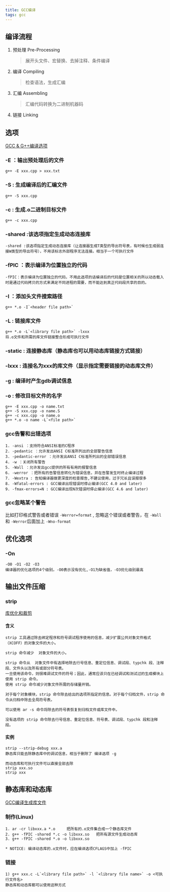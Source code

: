 ```yaml
---
title: GCC编译
tags: gcc
---
```


## 编译流程

1. 预处理 Pre-Processing
   > 展开头文件、宏替换、去掉注释、条件编译
   >
2. 编译 Compiling
   > 检查语法，生成汇编
   >
3. 汇编 Assembling
   > 汇编代码转换为二进制机器码
   >
4. 链接 Linking

## 选项

[GCC &amp; G++编译选项](https://blog.csdn.net/euyy1029/article/details/83028738)

### -E ：输出预处理后的文件

    g++ -E xxx.cpp > xxx.txt

### -S : 生成编译后的汇编文件

    g++ -S xxx.cpp

### -c : 生成.o二进制目标文件

    g++ -c xxx.cpp

### -shared :该选项指定生成动态连接库

    -shared :该选项指定生成动态连接库（让连接器生成T类型的导出符号表，有时候也生成弱连接W类型的导出符号），不用该标志外部程序无法连接。相当于一个可执行文件

### -fPIC ：表示编译为位置独立的代码

    -fPIC：表示编译为位置独立的代码，不用此选项的话编译后的代码是位置相关的所以动态载入时是通过代码拷贝的方式来满足不同进程的需要，而不能达到真正代码段共享的目的。

### -I ：添加头文件搜索路径

    g++ *.o -I`<header file path>`

### -L : 链接库文件

    g++ *.o -L`<library file path>` -lxxx
    将.o文件和所需的库文件链接整合形成可执行文件

### -static : 连接静态库（静态库也可以用动态库链接方式链接）

### -lxxx : 连接名为xxx的库文件（显示指定需要链接的动态库文件）

### -g : 编译时产生gdb调试信息

### -o : 修改目标文件的名字

    g++ -E xxx.cpp -o name.txt
    g++ -S xxx.cpp -o name.S
    g++ -c xxx.cpp -o name.o
    g++ *.o -o name -L`<file path>`

### gcc告警和出错选项

    1. -ansi ：支持符合ANSI标准的C程序
    2. -pedantic ：允许发出ANSI C标准所列出的全部警告信息
    3. -pedantic-error ：允许发出ANSI C标准所列出的全部错误信息
    4. -w ：关闭所有警告
    5. -Wall ：允许发出gcc提供的所有有用的报警信息
    6. -werror ：把所有的告警信息转化为错误信息，并在告警发生时终止编译过程
    7. -Wextra : 告知编译器做更深度的检查报告,不建议使用，过于冗长且误报很多
    8. -Wfatal-errors : GCC编译出现错误时停止编译(GCC 4.0 and later)
    9. -fmax-errors=N : GCC编译出现N次错误时停止编译(GCC 4.6 and later)

### gcc忽略某个警告

比如打印格式警告或者错误 `-Werror=format` , 忽略这个错误或者警告，在 `-Wall` 和 `-Werror`后面加上 `-Wno-format`

## 优化选项

### -On

    -O0 -O1 -O2 -O3
    编译器的优化选项的4个级别，-O0表示没有优化,-O1为缺省值，-O3优化级别最高

## 输出文件压缩

### strip

[库优化和裁剪](https://zhuanlan.zhihu.com/p/72475595)

#### 含义

    strip 工具通过除去绑定程序和符号调试程序使用的信息，减少扩展公共对象文件格式（XCOFF）的对象文件的大小。

    strip 命令减少  对象文件的大小。

    strip 命令从  对象文件中有选择地除去行号信息、重定位信息、调试段、typchk 段、注释段、文件头以及所有或部分符号表。
    一旦使用该命令，则很难调试文件的符号；因此，通常应该只在已经调试和测试过的生成模块上使用 strip 命令。
    使用 strip 命令减少对象文件所需的存储量开销。

    对于每个对象模块，strip 命令除去给出的选项所指定的信息。对于每个归档文件，strip 命令从归档中除去全局符号表。

    可以使用 ar -s 命令将除去的符号表恢复到归档文件或库文件中。

    没有选项的 strip 命令除去行号信息、重定位信息、符号表、调试段、typchk 段和注释段。

#### 实例

    strip --strip-debug xxx.a
    静态库只能去除静态库中的调试信息，相当于删除了 编译选项 -g

    而动态库和可执行文件可以直接全部去除
    strip xxx.so
    strip xxx

## 静态库和动态库

[GCC编译生成库文件](https://www.cnblogs.com/fnlingnzb-learner/p/8059251.html)

### 制作(Linux)

    1. ar -cr libxxx.a *.o     把所有的.o文件集合成一个静态库文件
    2. g++ -fPIC -shared *.c -o libxxx.so   把所有源文件生成动态库
    3. g++ -fPIC -shared *.o -o libxxx.so

    * NOTICE: 编译动态库的.o文件时，应在编译选项CFLAGS中加上 -fPIC

### 链接

    1) g++ xxx.c -L`<library file path>` -l `<library file name>` -o <可执行文件名>
    静态库和动态库都可以使用这种方式
